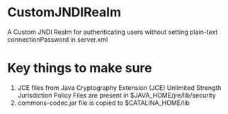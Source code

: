 # CustomJNDIRealm
A Custom JNDI Realm for authenticating users without setting plain-text connectionPassword in server.xml

# Key things to make sure
1) JCE files from Java Cryptography Extension (JCE) Unlimited Strength Jurisdiction Policy Files are present in $JAVA_HOME/jre/lib/security
2) commons-codec.jar file is copied to $CATALINA_HOME/lib